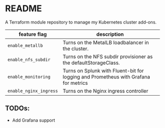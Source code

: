 # README
A Terraform module repository to manage my Kubernetes cluster add-ons.

| feature flag | description |
| - | - |
| `enable_metallb` | Turns on the MetalLB loadbalancer in the cluster. |
| `enable_nfs_subdir` | Turns on the NFS subdir provisioner as the defaultStorageClass. |
| `enable_monitoring` | Turns on Splunk with Fluent-bit for logging and Prometheus with Grafana for metrics |
| `enable_nginx_ingress` | Turns on the Nginx ingress controller |

## TODOs:
- Add Grafana support
